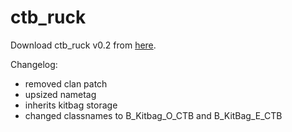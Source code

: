 ctb_ruck
========

Download ctb_ruck v0.2 from <a href="https://drive.google.com/file/d/0B3-HjXMoM2Z7Vzd1SVhjWjlLMGc/edit?usp=sharing">here</a>.

Changelog:
<ul>
<li>removed clan patch</li>
<li>upsized nametag</li>
<li>inherits kitbag storage</li>
<li>changed classnames to B_Kitbag_O_CTB and B_KitBag_E_CTB</li>
</ul>
